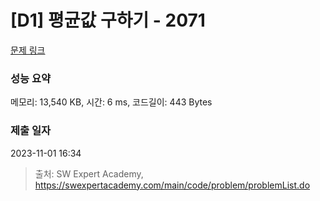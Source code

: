 # [D1] 평균값 구하기 - 2071 

[문제 링크](https://swexpertacademy.com/main/code/problem/problemDetail.do?contestProbId=AV5QRnJqA5cDFAUq) 

### 성능 요약

메모리: 13,540 KB, 시간: 6 ms, 코드길이: 443 Bytes

### 제출 일자

2023-11-01 16:34



> 출처: SW Expert Academy, https://swexpertacademy.com/main/code/problem/problemList.do